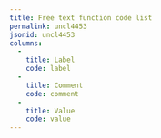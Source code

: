```yaml
---
title: Free text function code list
permalink: uncl4453
jsonid: uncl4453
columns:
  - 
    title: Label
    code: label
  - 
    title: Comment
    code: comment
  - 
    title: Value
    code: value
---
```

